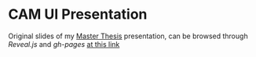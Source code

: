 # CAM UI Presentation

Original slides of my [Master Thesis](https://github.com/mendaomn/master-thesis) presentation, can be browsed through _Reveal.js_ and _gh-pages_ [at this link](https://mendaomn.github.io/master-thesis)
